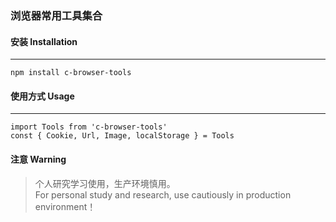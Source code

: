 ### 浏览器常用工具集合
#### 安装 Installation
---
```
npm install c-browser-tools
```
####  使用方式 Usage
---
```
import Tools from 'c-browser-tools'
const { Cookie, Url, Image, localStorage } = Tools
```
#### 注意 Warning
> 个人研究学习使用，生产环境慎用。<br>
> For personal study and research, use cautiously in production environment！
